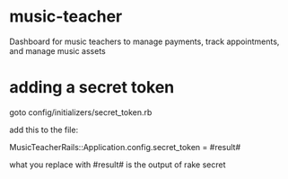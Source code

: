 music-teacher
=============

Dashboard for music teachers to manage payments, track appointments, and manage music assets

adding a secret token
==========================

goto config/initializers/secret_token.rb

add this to the file:

MusicTeacherRails::Application.config.secret_token = #result#

what you replace with #result# is the output of
rake secret

